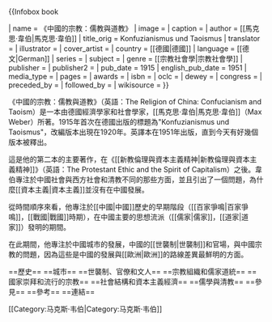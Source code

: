 {{Infobox book
<!-- |italic title = (see above) -->
| name             = 《中國的宗教：儒教與道教》
| image            = <!-- include the file, px and alt: [[File:Example.jpg|200px]] -->
| caption    = 
| author           = [[馬克思·韋伯|馬克思·韋伯]]
| title_orig       = Konfuzianismus und Taoismus
| translator       = 
| illustrator      = 
| cover_artist     = 
| country          = [[德國|德國]]
| language         = [[德文|German]]
| series           = 
| subject          = 
| genre            = [[宗教社會學|宗教社會學]]
| publisher        = 
| publisher2       = 
| pub_date         = 1915 
| english_pub_date = 1951 
| media_type       = 
| pages            = 
| awards           = 
| isbn             = 
| oclc             = 
| dewey            = 
| congress         = 
| preceded_by      = 
| followed_by      = 
| wikisource       =
}}

《中國的宗教：儒教與道教》（英語：The Religion of China: Confucianism and Taoism）是一本由德國經濟學家和社會學家，[[馬克思·韋伯|馬克思·韋伯]]（Max Weber）所著。1915年首次在德國出版的標題為"Konfuzianismus und Taoismus"，改編版本出現在1920年。英譯本在1951年出版，直到今天有好幾個版本被釋出。

這是他的第二本的主要著作，在《[[新教倫理與資本主義精神|新教倫理與資本主義精神]]》（英語：The Protestant Ethic and the Spirit of Capitalism）之後。韋伯專注於中國社會與西方社會和清教不同的那些方面，並且引出了一個問題，為什麼[[資本主義|資本主義]]並沒有在中國發展。

從時間順序來看，他專注於[[中國|中國]]歷史的早期階段（[[百家爭鳴|百家爭鳴]]，[[戰國|戰國]]時期），在中國主要的思想流派（[[儒家|儒家]]，[[道家|道家]]）發明的期間。

在此期間，他專注於中國城市的發展，中國的[[世襲制|世襲制]]和官場，與中國宗教的問題，因為這些是中國的發展與[[歐洲|歐洲]]的路線差異最鮮明的方面。

==歷史==
==城市==
==世襲制、官僚和文人==
==宗教組織和儒家道統==
==國家崇拜和流行的宗教==
==社會結構和資本主義經濟==
==儒學與清教==
==參見==
==參考==
==連結==

[[Category:马克斯·韦伯|Category:马克斯·韦伯]]